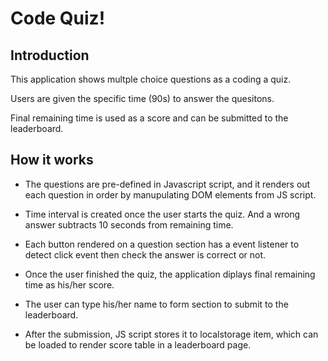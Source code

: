 # Code Quiz!


## Introduction
This application shows multple choice questions as a coding a quiz. 

Users are given the specific time (90s) to answer the quesitons.

Final remaining time is used as a score and can be submitted to the leaderboard. 


## How it works

* The questions are pre-defined in Javascript script, and it renders out each question in order by manupulating DOM elements from JS script. 

* Time interval is created once the user starts the quiz. And a wrong answer subtracts 10 seconds from remaining time. 

* Each button rendered on a question section has a event listener to detect click event then check the answer is correct or not. 

* Once the user finished the quiz, the application diplays final remaining time as his/her score.

* The user can type his/her name to form section to submit to the leaderboard.  

* After the submission, JS script stores it to localstorage item, which can be loaded to render score table in a leaderboard page.
